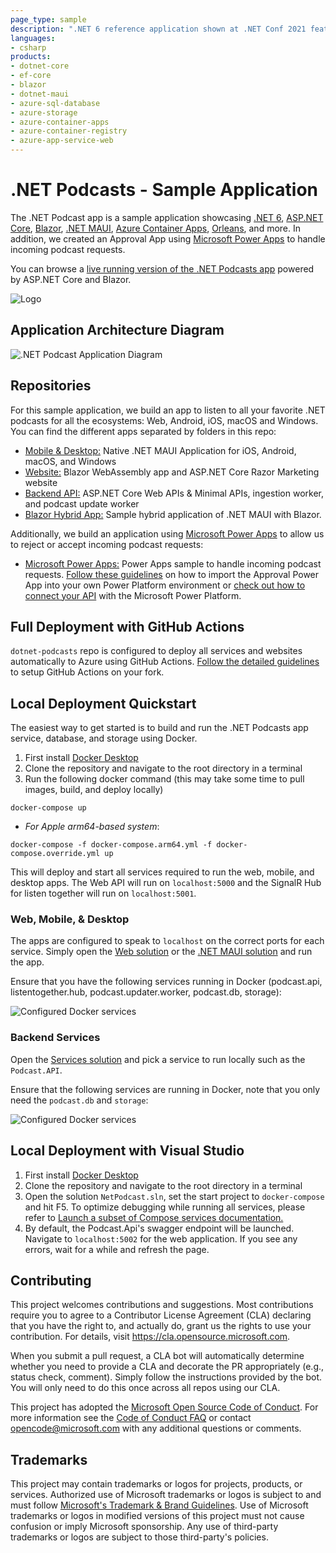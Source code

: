 ```yaml
---
page_type: sample
description: ".NET 6 reference application shown at .NET Conf 2021 featuring ASP.NET Core, Blazor, .NET MAUI, Microservices, and more!"
languages:
- csharp
products:
- dotnet-core
- ef-core
- blazor
- dotnet-maui
- azure-sql-database
- azure-storage
- azure-container-apps
- azure-container-registry
- azure-app-service-web
---
```


# .NET Podcasts - Sample Application

The .NET Podcast app is a sample application showcasing [.NET 6](https://dotnet.microsoft.com/download/dotnet/6.0), [ASP.NET Core](https://dotnet.microsoft.com/apps/aspnet), [Blazor](https://dotnet.microsoft.com/apps/aspnet/web-apps/blazor), [.NET MAUI](https://dotnet.microsoft.com/apps/maui), [Azure Container Apps](https://azure.microsoft.com/services/container-apps/#overview), [Orleans](https://docs.microsoft.com/dotnet/orleans/overview), and more.
In addition, we created an Approval App using [Microsoft Power Apps](https://docs.microsoft.com/en-us/power-apps/) to handle incoming podcast requests.

You can browse a [live running version of the .NET Podcasts app](https://dotnetpodcasts.azurewebsites.net/) powered by ASP.NET Core and Blazor.

![Logo](./docs/net-podcasts.png)


## Application Architecture Diagram

![.NET Podcast Application Diagram](docs/arch_diagram_podcast.png)

## Repositories

For this sample application, we build an app to listen to all your favorite .NET podcasts for all the ecosystems: Web, Android, iOS, macOS and Windows. You can find the different apps separated by folders in this repo:

- [Mobile & Desktop:](src/Mobile) Native .NET MAUI Application for iOS, Android, macOS, and Windows
- [Website:](src/Web) Blazor WebAssembly app and ASP.NET Core Razor Marketing website
- [Backend API:](src/Services) ASP.NET Core Web APIs & Minimal APIs, ingestion worker, and podcast update worker
- [Blazor Hybrid App:](src/MobileBlazor) Sample hybrid application of .NET MAUI with Blazor.

Additionally, we build an application using [Microsoft Power Apps](https://docs.microsoft.com/en-us/power-apps/) to allow us to reject or accept incoming podcast requests:

- [Microsoft Power Apps:](src/PowerApps) Power Apps sample to handle incoming podcast requests. [Follow these guidelines](src/PowerApps) on how to import the Approval Power App into your own Power Platform environment or [check out how to connect your API](docs/demos/powerapps) with the Microsoft Power Platform.

## Full Deployment with GitHub Actions

`dotnet-podcasts` repo is configured to deploy all services and websites automatically to Azure using GitHub Actions. [Follow the detailed guidelines](Deploy-websites-services.md) to setup GitHub Actions on your fork.

## Local Deployment Quickstart

The easiest way to get started is to build and run the .NET Podcasts app service, database, and storage using Docker. 

1. First install [Docker Desktop](https://www.docker.com/products/docker-desktop)
2. Clone the repository and navigate to the root directory in a terminal
3. Run the following docker command (this may take some time to pull images, build, and deploy locally)

```cli
docker-compose up
```

- *For Apple arm64-based system*:
```cli
docker-compose -f docker-compose.arm64.yml -f docker-compose.override.yml up
```

This will deploy and start all services required to run the web, mobile, and desktop apps. The Web API will run on `localhost:5000` and the SignalR Hub for listen together will run on `localhost:5001`.

### Web, Mobile, & Desktop

The apps are configured to speak to `localhost` on the correct ports for each service. Simply open the [Web solution](src/Web#solution) or the [.NET MAUI solution](src/Mobile) and run the app.

Ensure that you have the following services running in Docker (podcast.api, listentogether.hub, podcast.updater.worker, podcast.db, storage):

![Configured Docker services](docs/docker/docker-app-config.png)

### Backend Services

Open the [Services solution](src/Services) and pick a service to run locally such as the `Podcast.API`.

Ensure that the following services are running in Docker, note that you only need the `podcast.db` and `storage`:

![Configured Docker services](docs/docker/docker-services-config.png)

## Local Deployment with Visual Studio

1. First install [Docker Desktop](https://www.docker.com/products/docker-desktop)
2. Clone the repository and navigate to the root directory in a terminal
3. Open the solution `NetPodcast.sln`, set the start project to `docker-compose` and hit F5. To optimize debugging while running all services, please refer to [Launch a subset of Compose services documentation.](https://docs.microsoft.com/visualstudio/containers/launch-profiles)
4. By default, the Podcast.Api's swagger endpoint will be launched. Navigate to `localhost:5002` for the web application. If you see any errors, wait for a while and refresh the page.

## Contributing

This project welcomes contributions and suggestions.  Most contributions require you to agree to a
Contributor License Agreement (CLA) declaring that you have the right to, and actually do, grant us
the rights to use your contribution. For details, visit https://cla.opensource.microsoft.com.

When you submit a pull request, a CLA bot will automatically determine whether you need to provide
a CLA and decorate the PR appropriately (e.g., status check, comment). Simply follow the instructions
provided by the bot. You will only need to do this once across all repos using our CLA.

This project has adopted the [Microsoft Open Source Code of Conduct](https://opensource.microsoft.com/codeofconduct/).
For more information see the [Code of Conduct FAQ](https://opensource.microsoft.com/codeofconduct/faq/) or
contact [opencode@microsoft.com](mailto:opencode@microsoft.com) with any additional questions or comments.

## Trademarks

This project may contain trademarks or logos for projects, products, or services. Authorized use of Microsoft 
trademarks or logos is subject to and must follow 
[Microsoft's Trademark & Brand Guidelines](https://www.microsoft.com/en-us/legal/intellectualproperty/trademarks/usage/general).
Use of Microsoft trademarks or logos in modified versions of this project must not cause confusion or imply Microsoft sponsorship.
Any use of third-party trademarks or logos are subject to those third-party's policies.

